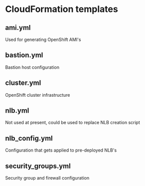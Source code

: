 # CloudFormation templates

## ami.yml

Used for generating OpenShift AMI's

## bastion.yml

Bastion host configuration

## cluster.yml

OpenShift cluster infrastructure 

## nlb.yml

Not used at present, could be used to replace NLB creation script

## nlb_config.yml

Configuration that gets applied to pre-deployed NLB's

## security_groups.yml

Security group and firewall configuration